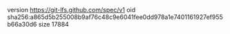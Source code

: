 version https://git-lfs.github.com/spec/v1
oid sha256:a865d5b255008b9af76c48c9e6041fee0dd978a1e7401161927ef955b66a30d6
size 17884
